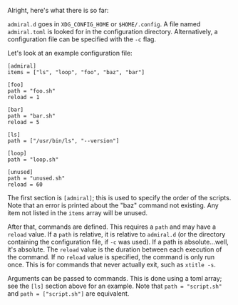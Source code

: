 Alright, here's what there is so far:

`admiral.d` goes in `XDG_CONFIG_HOME` or `$HOME/.config`.
A file named `admiral.toml` is looked for in the configuration directory.
Alternatively, a configuration file can be specified with the `-c` flag.

Let's look at an example configuration file:

````
[admiral]
items = ["ls", "loop", "foo", "baz", "bar"]

[foo]
path = "foo.sh"
reload = 1

[bar]
path = "bar.sh"
reload = 5

[ls]
path = ["/usr/bin/ls", "--version"]

[loop]
path = "loop.sh"

[unused]
path = "unused.sh"
reload = 60
````

The first section is `[admiral]`; this is used to specify the order of the scripts.
Note that an error is printed about the "baz" command not existing.
Any item not listed in the `items` array will be unused.

After that, commands are defined. This requires a `path` and may have a `reload` value.
If a `path` is relative, it is relative to `admiral.d` (or the directory containing the configuration file, if `-c` was used).
If a path is absolute...well, it's absolute.
The `reload` value is the duration between each execution of the command.
If no `reload` value is specified, the command is only run once. This is for commands
that never actually exit, such as `xtitle -s`.

Arguments can be passed to commands. This is done using a toml array; see the `[ls]` section above for an example.
Note that `path = "script.sh"` and `path = ["script.sh"]` are equivalent.
